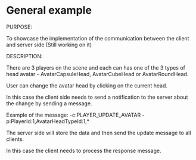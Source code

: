 # General example 

PURPOSE: 

To showcase the implementation of the communication between the client and server side (Still working on it)

DESCRIPTION:

There are 3 players on the scene and each can has one of the 3 types of head avatar - AvatarCapsuleHead, AvatarCubeHead or AvatarRoundHead.

User can change the avatar head by clicking on the current head.

In this case the client side needs to send a notification to the server about the change by sending a message.

Example of the message:
-c:PLAYER_UPDATE_AVATAR -p:PlayerId:1,AvatarHeadTypeId:1,*

The server side will store the data and then send the update message to all clients.

In this case the client needs to process the response message.



